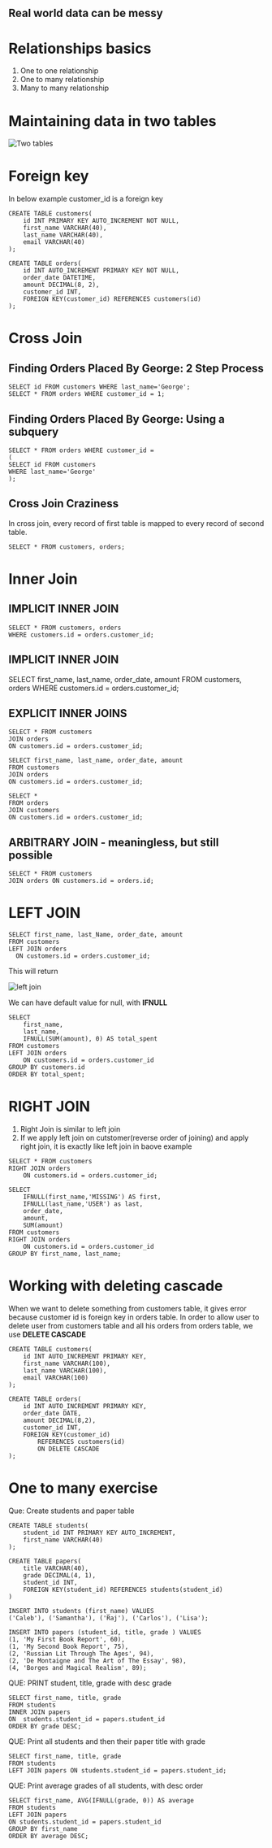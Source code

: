 ## Real world data can be messy

# Relationships basics

1. One to one relationship
2. One to many relationship
3. Many to many relationship

# Maintaining data in two tables

![Two tables](./pimary-foreign_key.png)

# Foreign key

In below example customer_id is a foreign key

```
CREATE TABLE customers(
    id INT PRIMARY KEY AUTO_INCREMENT NOT NULL,
    first_name VARCHAR(40),
    last_name VARCHAR(40),
    email VARCHAR(40)
);

CREATE TABLE orders(
    id INT AUTO_INCREMENT PRIMARY KEY NOT NULL,
    order_date DATETIME,
    amount DECIMAL(8, 2),
    customer_id INT,
    FOREIGN KEY(customer_id) REFERENCES customers(id)
);
```

# Cross Join

## Finding Orders Placed By George: 2 Step Process

```
SELECT id FROM customers WHERE last_name='George';
SELECT * FROM orders WHERE customer_id = 1;
```

## Finding Orders Placed By George: Using a subquery

```
SELECT * FROM orders WHERE customer_id =
(
SELECT id FROM customers
WHERE last_name='George'
);
```

## Cross Join Craziness

In cross join, every record of first table is mapped to every record of second table.

```
SELECT * FROM customers, orders;
```

# Inner Join

## IMPLICIT INNER JOIN

```
SELECT * FROM customers, orders
WHERE customers.id = orders.customer_id;
```

## IMPLICIT INNER JOIN

SELECT first_name, last_name, order_date, amount
FROM customers, orders
WHERE customers.id = orders.customer_id;

## EXPLICIT INNER JOINS

```
SELECT * FROM customers
JOIN orders
ON customers.id = orders.customer_id;
```

```
SELECT first_name, last_name, order_date, amount
FROM customers
JOIN orders
ON customers.id = orders.customer_id;
```

```
SELECT *
FROM orders
JOIN customers
ON customers.id = orders.customer_id;
```

## ARBITRARY JOIN - meaningless, but still possible

```
SELECT * FROM customers
JOIN orders ON customers.id = orders.id;
```

# LEFT JOIN

```
SELECT first_name, last_Name, order_date, amount
FROM customers
LEFT JOIN orders
  ON customers.id = orders.customer_id;
```

This will return

![left join](./leftjoin.png)

We can have default value for null, with **IFNULL**

```
SELECT
    first_name,
    last_name,
    IFNULL(SUM(amount), 0) AS total_spent
FROM customers
LEFT JOIN orders
    ON customers.id = orders.customer_id
GROUP BY customers.id
ORDER BY total_spent;
```

# RIGHT JOIN

1. Right Join is similar to left join
2. If we apply left join on cutstomer(reverse order of joining) and apply right join, it is exactly like left join in baove example

```
SELECT * FROM customers
RIGHT JOIN orders
    ON customers.id = orders.customer_id;
```

```
SELECT
    IFNULL(first_name,'MISSING') AS first,
    IFNULL(last_name,'USER') as last,
    order_date,
    amount,
    SUM(amount)
FROM customers
RIGHT JOIN orders
    ON customers.id = orders.customer_id
GROUP BY first_name, last_name;
```

# Working with deleting cascade

When we want to delete something from customers table, it gives error because customer id is foreign key in orders table.
In order to allow user to delete user from customers table and all his orders from orders table, we use **DELETE CASCADE**

```
CREATE TABLE customers(
    id INT AUTO_INCREMENT PRIMARY KEY,
    first_name VARCHAR(100),
    last_name VARCHAR(100),
    email VARCHAR(100)
);

CREATE TABLE orders(
    id INT AUTO_INCREMENT PRIMARY KEY,
    order_date DATE,
    amount DECIMAL(8,2),
    customer_id INT,
    FOREIGN KEY(customer_id)
        REFERENCES customers(id)
        ON DELETE CASCADE
);
```

# One to many exercise

Que: Create students and paper table

```
CREATE TABLE students(
    student_id INT PRIMARY KEY AUTO_INCREMENT,
    first_name VARCHAR(40)
);

CREATE TABLE papers(
    title VARCHAR(40),
    grade DECIMAL(4, 1),
    student_id INT,
    FOREIGN KEY(student_id) REFERENCES students(student_id)
)

INSERT INTO students (first_name) VALUES
('Caleb'), ('Samantha'), ('Raj'), ('Carlos'), ('Lisa');

INSERT INTO papers (student_id, title, grade ) VALUES
(1, 'My First Book Report', 60),
(1, 'My Second Book Report', 75),
(2, 'Russian Lit Through The Ages', 94),
(2, 'De Montaigne and The Art of The Essay', 98),
(4, 'Borges and Magical Realism', 89);
```

QUE: PRINT student, title, grade with desc grade

```
SELECT first_name, title, grade
FROM students
INNER JOIN papers
ON  students.student_id = papers.student_id
ORDER BY grade DESC;
```

QUE: Print all students and then their paper title with grade

```
SELECT first_name, title, grade
FROM students
LEFT JOIN papers ON students.student_id = papers.student_id;
```

QUE: Print average grades of all students, with desc order

```
SELECT first_name, AVG(IFNULL(grade, 0)) AS average
FROM students
LEFT JOIN papers
ON students.student_id = papers.student_id
GROUP BY first_name
ORDER BY average DESC;
```
